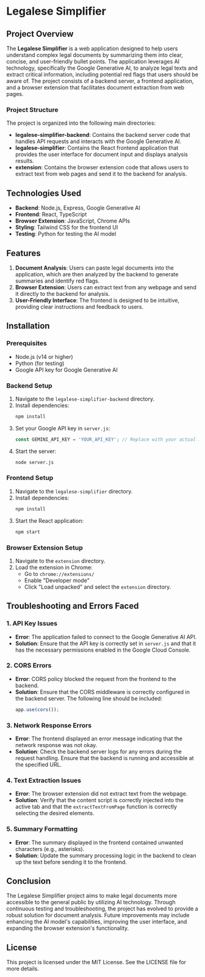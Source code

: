 # Legalese Simplifier

## Project Overview

The **Legalese Simplifier** is a web application designed to help users understand complex legal documents by summarizing them into clear, concise, and user-friendly bullet points. The application leverages AI technology, specifically the Google Generative AI, to analyze legal texts and extract critical information, including potential red flags that users should be aware of. The project consists of a backend server, a frontend application, and a browser extension that facilitates document extraction from web pages.

### Project Structure

The project is organized into the following main directories:

- **legalese-simplifier-backend**: Contains the backend server code that handles API requests and interacts with the Google Generative AI.
- **legalese-simplifier**: Contains the React frontend application that provides the user interface for document input and displays analysis results.
- **extension**: Contains the browser extension code that allows users to extract text from web pages and send it to the backend for analysis.

## Technologies Used

- **Backend**: Node.js, Express, Google Generative AI
- **Frontend**: React, TypeScript
- **Browser Extension**: JavaScript, Chrome APIs
- **Styling**: Tailwind CSS for the frontend UI
- **Testing**: Python for testing the AI model

## Features

1. **Document Analysis**: Users can paste legal documents into the application, which are then analyzed by the backend to generate summaries and identify red flags.
2. **Browser Extension**: Users can extract text from any webpage and send it directly to the backend for analysis.
3. **User-Friendly Interface**: The frontend is designed to be intuitive, providing clear instructions and feedback to users.

## Installation

### Prerequisites

- Node.js (v14 or higher)
- Python (for testing)
- Google API key for Google Generative AI

### Backend Setup

1. Navigate to the `legalese-simplifier-backend` directory.
2. Install dependencies:
   ```bash
   npm install
   ```
3. Set your Google API key in `server.js`:
   ```javascript
   const GEMINI_API_KEY = 'YOUR_API_KEY'; // Replace with your actual API key
   ```
4. Start the server:
   ```bash
   node server.js
   ```

### Frontend Setup

1. Navigate to the `legalese-simplifier` directory.
2. Install dependencies:
   ```bash
   npm install
   ```
3. Start the React application:
   ```bash
   npm start
   ```

### Browser Extension Setup

1. Navigate to the `extension` directory.
2. Load the extension in Chrome:
   - Go to `chrome://extensions/`
   - Enable "Developer mode"
   - Click "Load unpacked" and select the `extension` directory.

## Troubleshooting and Errors Faced

### 1. API Key Issues
- **Error**: The application failed to connect to the Google Generative AI API.
- **Solution**: Ensure that the API key is correctly set in `server.js` and that it has the necessary permissions enabled in the Google Cloud Console.

### 2. CORS Errors
- **Error**: CORS policy blocked the request from the frontend to the backend.
- **Solution**: Ensure that the CORS middleware is correctly configured in the backend server. The following line should be included:
  ```javascript
  app.use(cors());
  ```

### 3. Network Response Errors
- **Error**: The frontend displayed an error message indicating that the network response was not okay.
- **Solution**: Check the backend server logs for any errors during the request handling. Ensure that the backend is running and accessible at the specified URL.

### 4. Text Extraction Issues
- **Error**: The browser extension did not extract text from the webpage.
- **Solution**: Verify that the content script is correctly injected into the active tab and that the `extractTextFromPage` function is correctly selecting the desired elements.

### 5. Summary Formatting
- **Error**: The summary displayed in the frontend contained unwanted characters (e.g., asterisks).
- **Solution**: Update the summary processing logic in the backend to clean up the text before sending it to the frontend.

## Conclusion

The Legalese Simplifier project aims to make legal documents more accessible to the general public by utilizing AI technology. Through continuous testing and troubleshooting, the project has evolved to provide a robust solution for document analysis. Future improvements may include enhancing the AI model's capabilities, improving the user interface, and expanding the browser extension's functionality. 

## License

This project is licensed under the MIT License. See the LICENSE file for more details.
